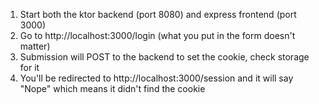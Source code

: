 1. Start both the ktor backend (port 8080) and express frontend (port 3000)
2. Go to http://localhost:3000/login (what you put in the form doesn't matter)
3. Submission will POST to the backend to set the cookie, check storage for it
4. You'll be redirected to http://localhost:3000/session and it will say "Nope"
   which means it didn't find the cookie
